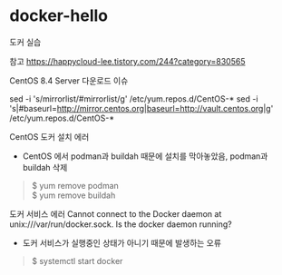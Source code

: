 # docker-hello

도커 실습

참고
https://happycloud-lee.tistory.com/244?category=830565

CentOS 8.4 Server 다운로드 이슈
>>
sed -i 's/mirrorlist/#mirrorlist/g' /etc/yum.repos.d/CentOS-*
sed -i 's|#baseurl=http://mirror.centos.org|baseurl=http://vault.centos.org|g' /etc/yum.repos.d/CentOS-*

CentOS 도커 설치 에러
- CentOS 에서 podman과 buildah 때문에 설치를 막아놓았음, podman과 buildah 삭제
> $ yum remove podman <br />
> $ yum remove buildah

도커 서비스 에러
Cannot connect to the Docker daemon at unix:///var/run/docker.sock. Is the docker daemon running?
- 도커 서비스가 실행중인 상태가 아니기 때문에 발생하는 오류
> $ systemctl start docker
